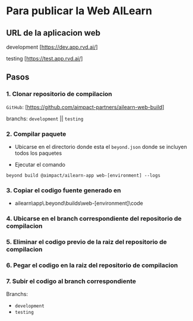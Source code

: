 # Para publicar la Web AILearn

## URL de la aplicacion web

development [https://dev.app.rvd.ai/]

testing [https://test.app.rvd.ai/]

## Pasos

### 1. Clonar repositorio de compilacion

`GitHub`: [https://github.com/aimpact-partners/ailearn-web-build]

branchs: `development` || `testing`

### 2. Compilar paquete

-   Ubicarse en el directorio donde esta el `beyond.json` donde se incluyen todos los paquetes

-   Ejecutar el comando

```
beyond build @aimpact/ailearn-app web-[environment] --logs
```

### 3. Copiar el codigo fuente generado en

-   ailearn\app\\.beyond\builds\web-[environment]\code

### 4. Ubicarse en el branch correspondiente del repositorio de compilacion

### 5. Eliminar el codigo previo de la raiz del repositorio de compilacion

### 6. Pegar el codigo en la raiz del repositorio de compilacion

### 7. Subir el codigo al branch correspondiente

Branchs:

-   `development`
-   `testing`
